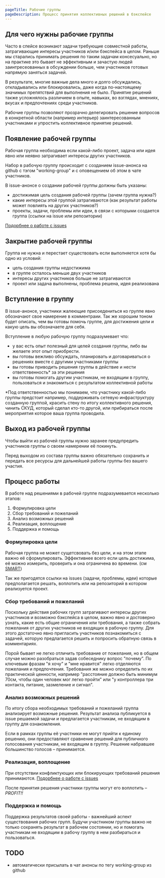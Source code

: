 ```yaml
---
pageTitle: Рабочие группы
pageDescription: Процесс принятия коллективных решений в бэкспейсе
---
```


## Для чего нужны рабочие группы

Часто в спейсе возникают задачи требующие совместной работы, затрагивающие интересы участников и/или бэкспейса в целом. Раньше мы старались принимать решения по таким задачам консесуально, но на практике это бывает не эффективным и зачастую людей заинтресеованных в обсуждении больше, чем участников готовых напрямую заняться задачей.

В результате, многие важные дела много и долго обсуждались, откладывались или блокировались, даже когда по-настоящему значимых препятствий для выполнения не было. Принятие решений также усложнялось различием в опыте, навыках, во взглядах, мнениях, вкусах и предпочтениях среди участников.

Рабочие группы позволяют прозрачно делегировать решение вопросов в конкретной области (например интерьер) заинтересованным участниками и упростить коллективное принятие решений.

## Появление рабочей группы

Рабочая группа необходима если какой-либо проект, задача или идея явно или неявно затрагивает интересы других участников.

Набор в рабочую группу происходит с созданием issue-анонса на github с тэгом "working-group" и с оповещением об этом в чате участников.

В issue-анонсе о создании рабочей группы должны быть указаны:

- достижимая цель создания рабочей группы (зачем группа нужна?)
- какие интересы этой группой затрагиваются (как результат работы может повлиять на других участников?)
- проекты, задачи, проблемы или идеи, в связи с которыми создается группа (ссылки на issue или репозитории)

[Подорбнее о работе с issues](./issue-rules.md)

## Закрытие рабочей группы

Группа не нужна и перестает существовать если выполняется хотя бы одно из условий:

- цель создания группы недостижима
- в группе осталось меньше двух участников
- интересы других участников больше не затрагиваются
- проект или задача выполнены, проблема решена, идея реализована
 
## Вступление в группу

В issue-анонсе, участники жалеющие присоедениться ко группе явно обозначают свое намерение в комментраии. Так же хорошим тоном будет описать, чем вы готовы помочь группе, для достижения цели и какую цель вы обозначаете для себя.

Вступление в любую рабочую группу подразумевает что:

- у вас есть опыт полезный для целей создания группы, либо вы желаете этот опыт приобрести.
- вы готовы вежливо обсуждать, планировать и договариваться о решениях вместе с другими участниками группы
- вы готовы приводить решения группы в действие и нести ответственность* за эти решения
- вы готовы помогать другим участникам, не входящим в группу, пользоваться и знакомиться с результатом коллективной работы

*Под ответственностью мы понимаем, что участнику какой-либо группы предстоит например, поддерживать сетевую инфраструктуру созданную группой, красить стену по итогу коллективного решения, чинить СКУД, который сделал кто-то другой, или прибираться после мероприятия которое ваша группа проводила.

## Выход из рабочей группы

Чтобы выйти из рабочей группы нужно заранее предупредить участников группы о своем намерении её покинуть.

Перед выходом из состава группы важно обязательно сохранить и передать все ресурсы для дальнейшей работы группы без вашего участия.

## Процесс работы

В работе над решениями в рабочей группе подразумевается несколько этапов:

1. Формулировка цели
2. Сбор требований и пожеланий
3. Анализ возможных решений
4. Реализация, воплощение
5. Поддержка и помощь

### Формулировка цели

Рабочая группа не может сущетсвовать без цели, и на этом этапе важно её сформулировать. Эффективнее всего если цель достижима, её можно измерить, проверить и она ограничена во времени. (см [SMART](https://ru.wikipedia.org/wiki/SMART))

Так же пригодятся ссылки на issues (задачи, проблемы, идеи) которые предполагается решать, воплотить или на репозиторий в котором реализуется проект.

### Сбор требований и пожеланий

Поскольку действия рабочих групп затрагивают интересы других участников и возможно бэкспейса в целом, важно явно и достоверно узнать, какие есть общие ограничения или требования, а также собрать пожелания от других участников не входящих в рабочую группу. Для этого достаточно явно пригласить участников познакомиться с задачей, которую предлагается решить и попросить обратную связь в комментариях. 

Порой бывает не легко отличить требование от пожелания, но в общем случае можно разобраться задав собеседнику вопрос "почему". По ключевым фразам "я хочу" и "мне нравится" легко отделяются пожелания и предпочтения. Требования же можно определить по их практической ценности, например "расстояние должно быть минимум 70см, чтобы один человек мог легко пройти" или "у контроллера три контакта, питание, зазмеление и сигнал". 

### Анализ возможных решений

По итогу сбора необходимых требований и пожеланий группа анализирует возможные решения. Результат анализа публикуется в issue решаемой задачи и предлагается участникам, не входящим в группу для ознакомления.

Если в рамках группы её участники не могут прийти к единому решению, они предоставляют сравнение решений для публичного голосования участникам, не входящим в группу. Решение набравшее большинство голосов – принимается.

### Реализация, воплощение

При отсутствии конфликтующих или блокирующих требований решения принимаются. [Подорбнее о работе с issues](./issue-rules.md)

После принятия решения участники группы могут его воплотить – *PROFIT!!*

### Поддержка и помощь

Поддержка результатов своей работы - важнейший аспект существования рабочих групп. Будучи участником группы важно не только сохранять результат в рабочем состоянии, но и помогать участникам не входящим в рабочу группу в нем разбираться и пользоваться. 


## TODO
- автоматически присылать в чат анонсы по тегу working-group из github

